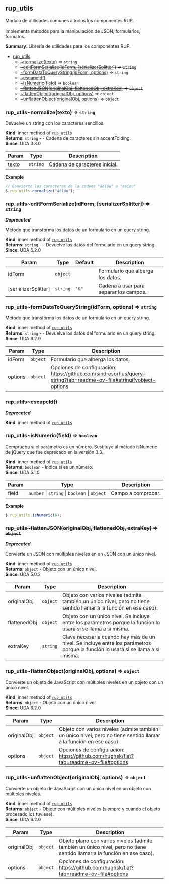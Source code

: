 <a name="jQuery.module_rup_utils"></a>

## rup\_utils
Módulo de utilidades comunes a todos los componentes RUP. <br/><br/>Implementa métodos para la manipulación de JSON, formularios, formatos...

**Summary**: Librería de utilidades para los componentes RUP.  

* [rup_utils](#jQuery.module_rup_utils)
    * [~normalize(texto)](#jQuery.module_rup_utils..normalize) ⇒ <code>string</code>
    * ~~[~editFormSerialize(idForm, [serializerSplitter])](#jQuery.module_rup_utils..editFormSerialize) ⇒ <code>string</code>~~
    * [~formDataToQueryString(idForm, options)](#jQuery.module_rup_utils..formDataToQueryString) ⇒ <code>string</code>
    * ~~[~escapeId()](#jQuery.module_rup_utils..escapeId)~~
    * [~isNumeric(field)](#jQuery.module_rup_utils..isNumeric) ⇒ <code>boolean</code>
    * ~~[~flattenJSON(originalObj, flattenedObj, extraKey)](#jQuery.module_rup_utils..flattenJSON) ⇒ <code>object</code>~~
    * [~flattenObject(originalObj, options)](#jQuery.module_rup_utils..flattenObject) ⇒ <code>object</code>
    * [~unflattenObject(originalObj, options)](#jQuery.module_rup_utils..unflattenObject) ⇒ <code>object</code>

<a name="jQuery.module_rup_utils..normalize"></a>

### rup_utils~normalize(texto) ⇒ <code>string</code>
Devuelve un string con los caracteres sencillos.

**Kind**: inner method of [<code>rup\_utils</code>](#jQuery.module_rup_utils)  
**Returns**: <code>string</code> - - Cadena de caracteres sin accentFolding.  
**Since**: UDA 3.3.0  

| Param | Type | Description |
| --- | --- | --- |
| texto | <code>string</code> | Cadena de caracteres inicial. |

**Example**  
```js
// Convierte los caracteres de la cadena "áéíóu" a "aeiou"$.rup_utils.normalize("áéíóu");
```
<a name="jQuery.module_rup_utils..editFormSerialize"></a>

### ~~rup_utils~editFormSerialize(idForm, [serializerSplitter]) ⇒ <code>string</code>~~
***Deprecated***

Método que transforma los datos de un formulario en un query string.

**Kind**: inner method of [<code>rup\_utils</code>](#jQuery.module_rup_utils)  
**Returns**: <code>string</code> - - Devuelve los datos del formulario en un query string.  
**Since**: UDA 6.2.0  

| Param | Type | Default | Description |
| --- | --- | --- | --- |
| idForm | <code>object</code> |  | Formulario que alberga los datos. |
| [serializerSplitter] | <code>string</code> | <code>&quot;&amp;&quot;</code> | Cadena a usar para separar los campos. |

<a name="jQuery.module_rup_utils..formDataToQueryString"></a>

### rup_utils~formDataToQueryString(idForm, options) ⇒ <code>string</code>
Método que transforma los datos de un formulario en un query string.

**Kind**: inner method of [<code>rup\_utils</code>](#jQuery.module_rup_utils)  
**Returns**: <code>string</code> - - Devuelve los datos del formulario en un query string.  
**Since**: UDA 6.2.0  

| Param | Type | Description |
| --- | --- | --- |
| idForm | <code>object</code> | Formulario que alberga los datos. |
| options | <code>object</code> | Opciones de configuración: https://github.com/sindresorhus/query-string?tab=readme-ov-file#stringifyobject-options |

<a name="jQuery.module_rup_utils..escapeId"></a>

### ~~rup_utils~escapeId()~~
***Deprecated***

**Kind**: inner method of [<code>rup\_utils</code>](#jQuery.module_rup_utils)  
<a name="jQuery.module_rup_utils..isNumeric"></a>

### rup_utils~isNumeric(field) ⇒ <code>boolean</code>
Comprueba si el parámetro es un número. Sustituye al método isNumeric de jQuery que fue deprecado en la versión 3.3.

**Kind**: inner method of [<code>rup\_utils</code>](#jQuery.module_rup_utils)  
**Returns**: <code>boolean</code> - Indica si es un número.  
**Since**: UDA 5.1.0  

| Param | Type | Description |
| --- | --- | --- |
| field | <code>number</code> \| <code>string</code> \| <code>boolean</code> \| <code>object</code> | Campo a comprobar. |

**Example**  
```js
$.rup_utils.isNumeric(6);
```
<a name="jQuery.module_rup_utils..flattenJSON"></a>

### ~~rup_utils~flattenJSON(originalObj, flattenedObj, extraKey) ⇒ <code>object</code>~~
***Deprecated***

Convierte un JSON con múltiples niveles en un JSON con un único nivel.

**Kind**: inner method of [<code>rup\_utils</code>](#jQuery.module_rup_utils)  
**Returns**: <code>object</code> - Objeto con un único nivel.  
**Since**: UDA 5.0.2  

| Param | Type | Description |
| --- | --- | --- |
| originalObj | <code>object</code> | Objeto con varios niveles (admite también un único nivel, pero no tiene sentido llamar a la función en ese caso). |
| flattenedObj | <code>object</code> | Objeto con un único nivel. Se incluye entre los parámetros porque la función lo usará si se llama a sí misma. |
| extraKey | <code>string</code> | Clave necesaria cuando hay más de un nivel. Se incluye entre los parámetros porque la función lo usará si se llama a sí misma. |

<a name="jQuery.module_rup_utils..flattenObject"></a>

### rup_utils~flattenObject(originalObj, options) ⇒ <code>object</code>
Convierte un objeto de JavaScript con múltiples niveles en un objeto con un único nivel.

**Kind**: inner method of [<code>rup\_utils</code>](#jQuery.module_rup_utils)  
**Returns**: <code>object</code> - Objeto con un único nivel.  
**Since**: UDA 6.2.0  

| Param | Type | Description |
| --- | --- | --- |
| originalObj | <code>object</code> | Objeto con varios niveles (admite también un único nivel, pero no tiene sentido llamar a la función en ese caso). |
| options | <code>object</code> | Opciones de configuración: https://github.com/hughsk/flat?tab=readme-ov-file#options |

<a name="jQuery.module_rup_utils..unflattenObject"></a>

### rup_utils~unflattenObject(originalObj, options) ⇒ <code>object</code>
Convierte un objeto de JavaScript con un único nivel en un objeto con múltiples niveles.

**Kind**: inner method of [<code>rup\_utils</code>](#jQuery.module_rup_utils)  
**Returns**: <code>object</code> - Objeto con múltiples niveles (siempre y cuando el objeto procesado los tuviese).  
**Since**: UDA 6.2.0  

| Param | Type | Description |
| --- | --- | --- |
| originalObj | <code>object</code> | Objeto plano con varios niveles (admite también un único nivel, pero no tiene sentido llamar a la función en ese caso). |
| options | <code>object</code> | Opciones de configuración: https://github.com/hughsk/flat?tab=readme-ov-file#options |


